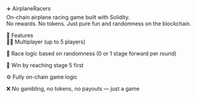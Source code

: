 ✈️ AirplaneRacers      
On-chain airplane racing game built with Solidity.    
No rewards. No tokens. Just pure fun and randomness on the blockchain.       
     
🧩 Features     
👨‍✈️ Multiplayer (up to 5 players)         
        
🔄 Race logic based on randomness (0 or 1 stage forward per round) 
 
🏁 Win by reaching stage 5 first    
        
⚙️ Fully on-chain game logic    
     
❌ No gambling, no tokens, no payouts — just a game    
  
